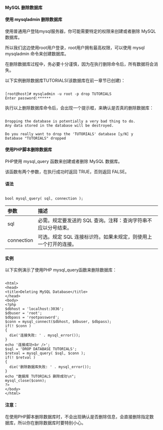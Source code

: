  
#### MySQL 删除数据库

 

#### 使用 mysqladmin 删除数据库

  使用普通用户登陆mysql服务器，你可能需要特定的权限来创建或者删除 MySQL 数据库。 


 所以我们这边使用root用户登录，root用户拥有最高权限，可以使用 mysql mysqladmin 命令来创建数据库。 

  在删除数据库过程中，务必要十分谨慎，因为在执行删除命令后，所有数据将会消失。

  以下实例删除数据库TUTORIALS(该数据库在前一章节已创建)：

 
```

[root@host]# mysqladmin -u root -p drop TUTORIALS
Enter password:******

```
 执行以上删除数据库命令后，会出现一个提示框，来确认是否真的删除数据库：

 
```

Dropping the database is potentially a very bad thing to do.
Any data stored in the database will be destroyed.

Do you really want to drop the 'TUTORIALS' database [y/N] y
Database "TUTORIALS" dropped

```
 

#### 使用PHP脚本删除数据库

 PHP使用 mysql_query 函数来创建或者删除 MySQL 数据库。 


 该函数有两个参数，在执行成功时返回 TRUE，否则返回 FALSE。 

 
#### 语法

 
```

bool mysql_query( sql, connection );

```
 

|参数|描述|
|:--|:--|
|sql|必需。规定要发送的 SQL 查询。注释：查询字符串不应以分号结束。|
|connection|可选。规定 SQL 连接标识符。如果未规定，则使用上一个打开的连接。|


#### 实例

  以下实例演示了使用PHP mysql_query函数来删除数据库：

 
```

<html>
<head>
<title>Deleting MySQL Database</title>
</head>
<body>
<?php
$dbhost = 'localhost:3036';
$dbuser = 'root';
$dbpass = 'rootpassword';
$conn = mysql_connect($dbhost, $dbuser, $dbpass);
if(! $conn )
{
  die('连接失败: ' . mysql_error());
}
echo '连接成功<br />';
$sql = 'DROP DATABASE TUTORIALS';
$retval = mysql_query( $sql, $conn );
if(! $retval )
{
  die('删除数据库失败: ' . mysql_error());
}
echo "数据库 TUTORIALS 删除成功\n";
mysql_close($conn);
?>
</body>
</html>

```
  

#### 注意：

 在使用PHP脚本删除数据库时，不会出现确认是否删除信息，会直接删除指定数据库，所以你在删除数据库时要特别小心。

 

